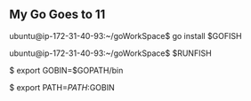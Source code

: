 ## My Go Goes to 11
ubuntu@ip-172-31-40-93:~/goWorkSpace$ go install $GOFISH

ubuntu@ip-172-31-40-93:~/goWorkSpace$ $RUNFISH

$ export GOBIN=$GOPATH/bin

$ export PATH=$PATH:$GOBIN

